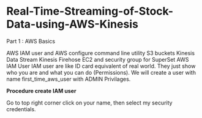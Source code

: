 # Real-Time-Streaming-of-Stock-Data-using-AWS-Kinesis


Part 1 : AWS Basics

AWS IAM user and AWS configure command line utility
S3 buckets
Kinesis Data Stream
Kinesis Firehose
EC2 and security group for SuperSet
AWS IAM User
IAM user are like ID card equivalent of real world. They just show who you are and what you can do (Permissions). We will create a user with name first_time_aws_user with ADMIN Privilages.

**Procedure create IAM user**

Go to top right corner click on your name, then select my security credentials. 


